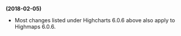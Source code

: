 **(2018-02-05)**
        
- Most changes listed under Highcharts 6.0.6 above also apply to Highmaps 6.0.6.